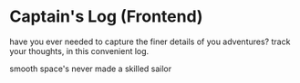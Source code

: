 # Captain's Log (Frontend)

have you ever needed to capture the finer details of you adventures?
track your thoughts, in this convenient log.

smooth space's never made a skilled sailor
